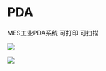 # PDA
MES工业PDA系统  可打印 可扫描

![](https://github.com/ZJ69719496/PDA/blob/master/1.png)  

![](https://github.com/ZJ69719496/PDA/blob/master/2.png)  
